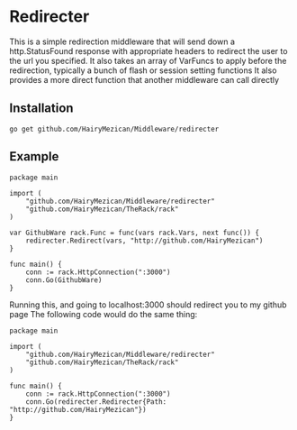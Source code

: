#	Redirecter
This is a simple redirection middleware that will send down a http.StatusFound response with appropriate headers to redirect the user to the url you specified.  It also takes an array of VarFuncs to apply before the redirection, typically a bunch of flash or session setting functions
It also provides a more direct function that another middleware can call directly

## 	Installation
`go get github.com/HairyMezican/Middleware/redirecter`

## 	Example

	package main

	import (
		"github.com/HairyMezican/Middleware/redirecter"
		"github.com/HairyMezican/TheRack/rack"
	)

	var GithubWare rack.Func = func(vars rack.Vars, next func()) {
		redirecter.Redirect(vars, "http://github.com/HairyMezican")
	}

	func main() {
		conn := rack.HttpConnection(":3000")
		conn.Go(GithubWare)
	}

Running this, and going to localhost:3000 should redirect you to my github page
The following code would do the same thing:

	package main

	import (
		"github.com/HairyMezican/Middleware/redirecter"
		"github.com/HairyMezican/TheRack/rack"
	)

	func main() {
		conn := rack.HttpConnection(":3000")
		conn.Go(redirecter.Redirecter{Path: "http://github.com/HairyMezican"})
	}
	